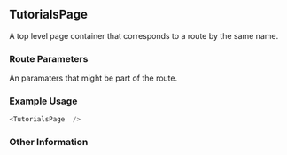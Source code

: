 ## TutorialsPage
A top level page container that corresponds to a route by the same name.

### Route Parameters
An paramaters that might be part of the route.

### Example Usage

```js
<TutorialsPage  />
```


### Other Information
